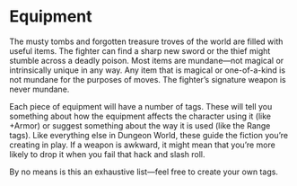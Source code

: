 # Equipment

The musty tombs and forgotten treasure troves of the world are filled with
useful items. The fighter can find a sharp new sword or the thief might
stumble across a deadly poison. Most items are mundane—not magical or
intrinsically unique in any way. Any item that is magical or one-of-a-kind is
not mundane for the purposes of moves. The fighter’s signature weapon is never
mundane.

Each piece of equipment will have a number of tags. These will tell you
something about how the equipment affects the character using it \(like
+Armor\) or suggest something about the way it is used \(like the Range
tags\). Like everything else in Dungeon World, these guide the fiction you’re
creating in play. If a weapon is awkward, it might mean that you’re more
likely to drop it when you fail that hack and slash roll.

By no means is this an exhaustive list—feel free to create your own tags.
